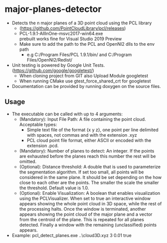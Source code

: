 # major-planes-detector #
- Detects the n major planes of a 3D point cloud using the PCL library
    - (https://github.com/PointCloudLibrary/pcl/releases)
    - PCL-1.9.1-AllInOne-msvc2017-win64.exe<br /> prebuilt works fine for Visual Studio 2019 Preview
    - Make sure to add the path to the PCL and OpenNI2 dlls to the env path
        - e.g C:/Program Files/PCL 1.9.1/bin/ and C:/Program Files/OpenNI2/Redist/
- Unit testing is powered by Google Unit Tests. (https://github.com/google/googletest/)
    - When cloning project from GIT also Upload Module googletest
    - When running CMake use gtest_force_shared_crt for googletest
- Documentation can be provided by running doxygen on the source files.

## Usage ##
- The executable can be called with up to 4 arguments:
    - (Mandatory): Input File Path: A file containing the point cloud. Acceptable types:
        - Simple text file of the format {x y z}, one point per line delimited with spaces, not commas and with the extension .xyz
        - PCL cloud point file format, either ASCII or encoded with the extension .pcd.
    - (Mandatory): Number of planes to detect: An integer. If the points are exhausted before the planes reach this number the rest will be omitted.
    - (Optional): Distance threshold: A double that is used to parameterize the segmentation algorithm. If set too small, all points will be considered in the same plane. It should be set depending on the how close to each other are the points. The smaller the scale the smaller the threshold. Default value is 1.0.
    - (Optional): Enable Visualization: A boolean that enables visualization using the PCLVisualizer. When set to true an interactive window appears showing the whole point cloud in 3D space, while the rest of the processing halts. Once the window is terminated, another appears showing the point cloud of the major plane and a vector from the centroid of the plane. This is repeated for all planes detected. Finally a window with the remaining (unclassified) points appears.
- Example: pcl_detect_planes.exe ..\cloud3D.xyz 3 0.01 true

